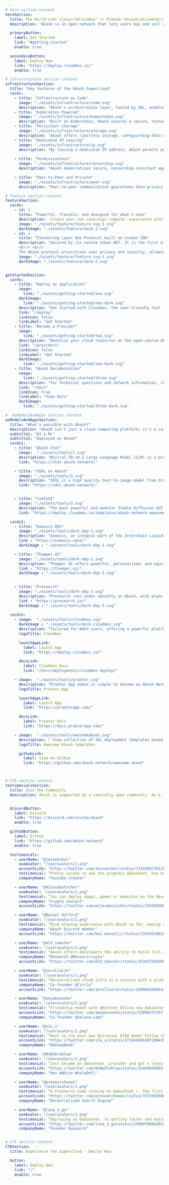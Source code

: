 ```yaml
---
# hero section content
heroSection:
  title: The World's<br class="md:hidden" /> Premier Decentralized<br/> Compute Marketplace
  description: "Akash is an open network that lets users buy and sell computing resources securely and efficiently. Purpose-built for public utility."

  primaryButton:
    label: Get Started
    link: "#getting-started"
    enable: true

  secondaryButton:
    label: Deploy Now
    link: "https://deploy.cloudmos.io/"
    enable: true

# infrastructure section content
infrastructureSection:
  title: "Key features of the Akash Supercloud"
  cards:
    - title: "Infrastructure as Code"
      image: "./assets/infrastructure/code.svg"
      description: "Akash's orchestration layer, fueled by SDL, enables intricate deployments across regions, providers, with resource control and pricing decisions."
    - title: "Kubernetes Powered"
      image: "./assets/infrastructure/kubernetes.svg"
      description: "Built on Kubernetes, Akash ensures a secure, tested, and reliable platform for hosting applications."
    - title: "Persistent Storage"
      image: "./assets/infrastructure/storage.svg"
      description: "Akash offers limitless storage, safeguarding data even post-restart, an ideal feature for data-intensive apps."
    - title: "Dedicated IP Leasing"
      image: "./assets/infrastructure/ip.svg"
      description: "By leasing a dedicated IP address, Akash permits port assignment, directing traffic – especially beneficial for DNS, web servers, etc."
 
    - title: "Permissionless"
      image: "./assets/infrastructure/censorship.svg"
      description: "Akash democratizes secure, censorship-resistant app deployment, open to all innovators."

    - title: "Peer-to-Peer and Private"
      image: "./assets/infrastructure/peer.svg" 
      description: "Peer-to-peer communication guarantees data privacy, payment transparency, and immunity from central control, reinforcing dependability."

# feature section content
featureSection:
  cards:
    - id: 1
      title: "Powerful, flexible, and designed for what's next"
      description:  Create your own sovereign compute  experience with the Supercloud. Seamlessly scale and access a global array services while keeping controlling your budget with the Akash 'Reverse Auction' system. Enjoy prices up to 85% lower than other public clouds, customized to your preferences.
      image: "./assets/feature/feature-svg-1.svg"
      darkImage: "./assets/feature/dark-1.svg"
    - id: 2
      title: "Pioneering Layer One Protocol built on Cosmos SDK"
      description: "Secured by its native token AKT. It is the first blockchain to achieve IBC communication with Cosmos Hub, enabling seamless connections to other IBC compatible blockchains.
      <br/> <br/>
      The Akash protocol prioritizes user privacy and security, allowing anonymous deployment of applications, safeguarding the user's identity."
      image: "./assets/feature/feature-svg-2.svg"
      darkImage: "./assets/feature/dark-2.svg"


getStartedSection:
  cards:
    - title: "Deploy an application"
      image:
        link: "./assets/getting-started/one.svg"
      darkImage:
        link: "./assets/getting-started/one-dark.svg"
      description: "Get started with Cloudmos, the user-friendly tool for deploying applications effortlessly on the Akash network."
      link: "/deploy"
      linkIcon: false
      linkLabel: "Get Started"
    - title: "Become a Provider"
      image:
        link: "./assets/getting-started/two.svg"
      description: "Monetize your cloud resources on the open-source Akash marketplace."
      link: "/providers"
      linkIcon: false
      linkLabel: "Get Started"
      darkImage:
        link: "./assets/getting-started/two-dark.svg"
    - title: "Akash Documentation"
      image:
        link: "./assets/getting-started/three.svg"
      description: "For technical questions and network information, check out the Akash Docs."
      link: "/docs"
      linkIcon: true
      linkLabel: "View Docs"
      darkImage:
        link: "./assets/getting-started/three-dark.svg"

#  AiModelsAndApps section content  
aiModelsAndAppsSection:
  title: "What’s possible with Akash?"
  description: "Akash isn't just a cloud computing platform; it's a catalyst for innovation and limitless possibilities. Here, you'll discover the latest AI models, groundbreaking apps, and much more, all empowered by the scalable and cost-effective Akash resources."
  subtitle1: "AI & ML"
  subtitle2: "Deployed on Akash"
  cards1:
    - title: "Akash Chat"
      image:  "./assets/tools/1.svg"
      description: "Mistral-7B-v0.2 Large Language Model (LLM) is a pretrained generative text model with 7 billion parameters by Mistral AI. This application is running on NVIDIA GPUs leased from the Akash Supercloud."
      link: "https://chat.akash.network/"

    - title: "SDXL on Akash"
      image: "./assets/tools/2.svg"
      description: "SDXL is a high quality text-to-image model from Stability AI. This application is running on NVIDIA A100s leased from the Akash Supercloud, to achieve high-performing and cost-effective inference of 1024×1024 images."
      link: "https://sdxl.akash.network/"


    - title: "ComfyUI"
      image: "./assets/tools/3.svg"
      description: "The most powerful and modular Stable Diffusion GUI and backend. This UI lets users design and execute advanced Stable Diffusion pipelines using a graphs, nodes, and flowcharts."
      link: "https://deploy.cloudmos.io/templates/akash-network-awesome-akash-comfyui"

  cards2:
    - title: "Osmosis DEX"
      image: "./assets/tools/dark-dep-1.svg"
      description: "Osmosis, an integral part of the Interchain Liquidity Lab, harnesses the power of Akash by running API servers. This partnership showcases the seamless integration of two innovative platforms, enhancing accessibility and liquidity across the ecosystem."
      link : "https://osmosis.zone/"
      darkImage : "./assets/tools/dark-dep-1.svg"    

    - title: "Thumper AI"
      image: "./assets/tools/dark-dep-2.svg"
      description: "Thumper AI offers powerful, personalized, and equitable generative AI solutions. Their mission is to empower artists, creatives, technologists, and individuals from diverse fields by providing the tools to enhance their passions, practices, and work."
      link : "https://thumper.ai/"
      darkImage : "./assets/tools/dark-dep-2.svg" 
     

    - title: "Presearch"
      image: "./assets/tools/dark-dep-3.svg"
      description: "Presearch runs nodes smoothly on Akash, with plans for one-click deployments. Stay tuned on their Twitter for updates. CEO Colin Pape explores Akash's potential in a Cointelegraph article."
      link : "https://presearch.io/"
      darkImage : "./assets/tools/dark-dep-3.svg" 
     
  cards3:
    - image:  "./assets/tools/cloudmos.svg"
      darkImage : "./assets/tools/dark-cloudmos.svg"
      description: "Tailored for Web3 users, offering a powerful platform to deploy applications on the Akash network with enhanced capabilities."
      logoTitle: Cloudmos

      launchAppLink: 
        label: Launch App
        link: "https://deploy.cloudmos.io/"

      docsLink: 
        label: Cloudmos Docs
        link: "/docs/deployments/cloudmos-deploy/"

    - image:  "./assets/tools/praetor.svg"
      description: "Praetor App makes it simple to become an Akash Network cloud provider. Use a streamlined UI to become a provider. "
      logoTitle: Praetor App

      launchAppLink: 
        label: Launch App
        link: "https://praetorapp.com/"

      docsLink: 
        label: Preator Docs
        link: "https://docs.praetorapp.com/"

    - image:  "./assets/tools/awesomeakash.svg"
      description: " View collection of SDL deployment templates based on the Awesome Akash GitHub repository "
      logoTitle: Awesome Akash templates

      githubLink: 
        label: View on Github
        link: "https://github.com/akash-network/awesome-akash"



# CTA section content
testimonialsSection:
  title: Join the Community
  description: Akash is supported by a radically open community. As a free public service, the network source code is open-source and available to everyone.


  discordButton:
    label: Discord
    link: "https://discord.com/invite/akash"
    enable: true

  githubButton:
    label: Github
    link: "https://github.com/akash-network"
    enable: true

  testimonials:
    - userName: "@jesseeckel"
      useAvatar: "/useravatars/1.png"
      accountLink: "https://twitter.com/Jesseeckel/status/1741999730110959657"
      testimonial: “Pretty insane to see the progress @akashnet_ has been making. Mixtral 8x7B is supposed to be on par with GPT 3.5. Would be interesting to see how crypto could bootstrap and incentivize some of this development. Also open source AI + DePIN is something to keep an eye on.”
      companyName: "Youtube Creator"

    - userName: "@milesdeutscher"
      useAvatar: "/useravatars/1.png"
      testimonial: “You can deploy dapps, games or websites on the Akash network. The token $AKT is needed for deploying dapps, participating in governance voting, and for staking to secure the network.”
      companyName: "Crypto analyst"
      accountLink: "https://twitter.com/milesdeutscher/status/1592969864343265281"

    - userName: "@Daniel Halford"
      useAvatar: "/useravatars/2.png"
      testimonial: “Mind blowing experience with Akash so far, waking up every day and can’t stop digging this infrastructure.”
      companyName: "Akash Discord member"
      accountLink: "https://twitter.com/boz_menzalji/status/1334561062851551234"

    - userName: "@old_samster"
      useAvatar: "/useravatars/1.png"
      testimonial: “Akash offers developers the ability to build full-stack decentralized applications through key partnerships with other Web3 infrastructure projects, making it the premier Web3-native cloud platform.”
      companyName: "Research @Messaricrypto"
      accountLink: "https://twitter.com/Old_Samster/status/1534572016090591232"

    - userName: "@jerallaire"
      useAvatar: "/useravatars/1.png"
      testimonial: “Decentralized cloud infra as a service with a globally available, programmable settlement currency $USDC. @akashnet_ (open source supercloud).”
      companyName: "Co-founder @Circle"
      accountLink: "https://twitter.com/jerallaire/status/1689842660142678016"

    - userName: "@aeyakovenko"
      useAvatar: "/useravatars/1.png"
      testimonial: “Friendship ended with @Hetzner_Online now @akashnet_ is my best friend.”
      accountLink: "https://twitter.com/aeyakovenko/status/1588027576714510338"
      companyName: "Co-founder @Solana Labs"

    - userName: "@zJu_u"
      useAvatar: "/useravatars/1.png"
      testimonial: “Want to run your own Bittensor $TAO Node? Follow this simple step-by-step guide to get started on @akashnet_ in just 5 minutes for around $10 per month in $AKT.”
      accountLink: "https://twitter.com/zJu_u/status/1732444914971984354"
      companyName: "NoDumpNode"

    - userName: "@0xBobloblaw"
      useAvatar: "/useravatars/1.png"
      testimonial: “Just became an @akashnet_ provider and got a lease within the first hour of deploying! Super easy experience using @praetor_app to set it all up. Thanks @Deval_Vora for the help!”
      accountLink: "https://twitter.com/0xBobloblaw/status/1544465890313285632"
      companyName: "Dev @White WhaleDefi"

    - userName: "@presearchnews"
      useAvatar: "/useravatars/1.png"
      testimonial: “A Presearch node running on @akashnet_!. The first Presearch searches ever to be processed on the Akash network.One click deployment coming soon”
      accountLink: "https://twitter.com/presearchnews/status/1537450380979757056"
      companyName: "Decentralized Search Engine"

    - userName: "@luna_4_go"
      useAvatar: "/useravatars/1.png"
      testimonial: “Deploying on @akashnet_ is getting faster and easier by the day! Using the Akash Terraform Provider I can have my infrastructure on Akash in just 22s.”
      accountLink: "https://twitter.com/luna_4_go/status/1588978684203237376"
      companyName: "Founder Quasarch"


# CTA section content
CTASection:
  title: Experience the Supercloud - Deploy Now

  button:
    label: Deploy Now
    link: "/"
    enable: true
---
```

